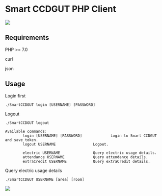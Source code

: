 # Smart CCDGUT PHP Client
![](https://zhensheng.im/wp-content/uploads/2018/11/SmartCCDGUTPHPClient.png)
## Requirements
PHP >= 7.0

curl

json

## Usage
Login first
```
./SmartCCDGUT login [USERNAME] [PASSWORD]
```

Logout
```
./SmartCCDGUT logout
```

```
Available commands:
        login [USERNAME] [PASSWORD]             Login to Smart CCDGUT and save token.
        logout USERNAME                 Logout.

        electric USERNAME               Query electric usage details.
        attendance USERNAME             Query attendance details.
        extraCredit USERNAME            Query extraCredit details.
```

Query electric usage details
```
./SmartCCDGUT USERNAME [area] [room]
```
![](https://zhensheng.im/wp-content/uploads/2018/11/SmartCCDGUTPHPClient-SelectArea.png)